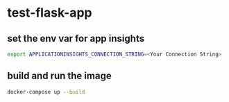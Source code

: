 # test-flask-app

## set the env var for app insights
```bash
export APPLICATIONINSIGHTS_CONNECTION_STRING=<Your Connection String>
```

## build and run the image

```bash
docker-compose up --build
```